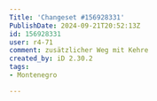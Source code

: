 ```yaml
---
Title: 'Changeset #156928331'
PublishDate: 2024-09-21T20:52:13Z
id: 156928331
user: r4-71
comment: zusätzlicher Weg mit Kehre
created_by: iD 2.30.2
tags:
- Montenegro

---
```

